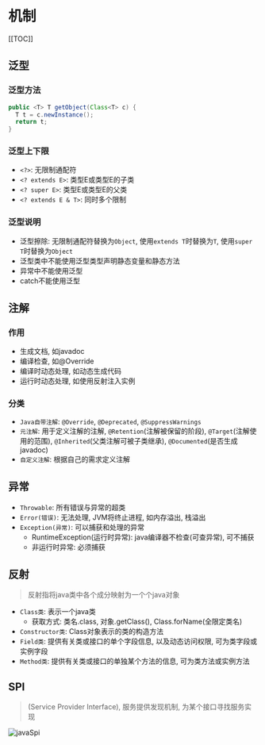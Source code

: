 # 机制

[[TOC]]

## 泛型

### 泛型方法

``` java
public <T> T getObject(Class<T> c) {
  T t = c.newInstance();
  return t;
}
```

### 泛型上下限

- `<?>`: 无限制通配符
- `<? extends E>`: 类型E或类型E的子类
- `<? super E>`: 类型E或类型E的父类
- `<? extends E & T>`: 同时多个限制

### 泛型说明

- 泛型擦除: 无限制通配符替换为`Object`, 使用`extends T`时替换为`T`, 使用`super T`时替换为`Object`
- 泛型类中不能使用泛型类型声明静态变量和静态方法
- 异常中不能使用泛型
- catch不能使用泛型

## 注解

### 作用

- 生成文档, 如javadoc
- 编译检查, 如@Override
- 编译时动态处理, 如动态生成代码
- 运行时动态处理, 如使用反射注入实例

### 分类

- `Java自带注解`: `@Override`, `@Deprecated`, `@SuppressWarnings`
- `元注解`: 用于定义注解的注解, `@Retention`(注解被保留的阶段), `@Target`(注解使用的范围), `@Inherited`(父类注解可被子类继承), `@Documented`(是否生成javadoc)
- `自定义注解`: 根据自己的需求定义注解

## 异常

- `Throwable`: 所有错误与异常的超类
- `Error(错误)`: 无法处理, JVM将终止进程, 如内存溢出, 栈溢出
- `Exception(异常)`: 可以捕获和处理的异常
  - RuntimeException(运行时异常): java编译器不检查(可查异常), 可不捕获
  - 非运行时异常: 必须捕获

## 反射

> 反射指将java类中各个成分映射为一个个java对象

- `Class类`: 表示一个java类
  - 获取方式: 类名.class, 对象.getClass(), Class.forName(全限定类名)
- `Constructor类`: Class对象表示的类的构造方法
- `Field类`: 提供有关类或接口的单个字段信息, 以及动态访问权限, 可为类字段或实例字段
- `Method类`: 提供有关类或接口的单独某个方法的信息, 可为类方法或实例方法

## SPI

> (Service Provider Interface), 服务提供发现机制, 为某个接口寻找服务实现

<img :src="$withBase('/java/javaSpi.jpg')" alt="javaSpi">
